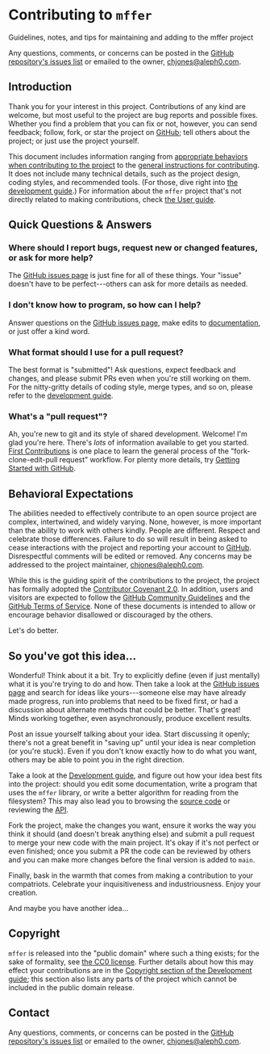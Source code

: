 # Contributing to `mffer`

Guidelines, notes, and tips for maintaining and adding to the mffer project

Any questions, comments, or concerns can be posted in the [GitHub repository's issues list](https://github.com/therealchjones/mffer/issues) or emailed to the owner, <chjones@aleph0.com>.

## Introduction

Thank you for your interest in this project. Contributions of any kind are welcome, but most useful to the project are bug reports and possible fixes. Whether you find a problem that you can fix or not, however, you can send feedback; follow, fork, or star the project on [GitHub](https://github.com); tell others about the project; or just use the project yourself.

This document includes information ranging from
[appropriate behaviors when contributing to the project](#behavioral-expectations) to the
[general instructions for contributing](#so-youve-got-this-idea). It does not include
many technical details, such as the project design, coding styles, and
recommended tools. (For those, dive
right into [the development guide](Development.md).) For information about the
`mffer` project that's not directly related to making contributions, check
[the User guide](USAGE.md).

## Quick Questions & Answers

### Where should I report bugs, request new or changed features, or ask for more help?

The [GitHub issues page](https://github.com/therealchjones/mffer/issues/) is just fine for all of these things. Your "issue" doesn't have to be perfect---others can ask for more details as needed.

### I don't know how to program, so how can I help?

Answer questions on the
[GitHub issues page](https://github.com/therealchjones/mffer/issues/), make
edits to
[documentation](https://github.com/therealchjones/mffer/issues/), or just offer
a kind word.

### What format should I use for a pull request?

The best format is "submitted"! Ask questions, expect feedback and changes, and please submit PRs even when you're still working on them. For the nitty-gritty details of coding style, merge types, and so on, please refer to the
[development guide](Development.md).

### What's a "pull request"?

Ah, you're new to git and its style of shared development. Welcome! I'm glad you're here. There's _lots_ of information available to get you started. [First Contributions](https://firstcontributions.github.io) is one place to learn the general process of the "fork-clone-edit-pull request" workflow. For plenty more details, try [Getting Started with GitHub](https://docs.github.com/en/github/getting-started-with-github).

## Behavioral Expectations

The abilities needed to effectively contribute to an open source project are complex, intertwined, and widely varying. None, however, is more important than the ability to work with others kindly. People are different. Respect and celebrate those differences. Failure to do so will result in being asked to cease interactions with the project and reporting your account to [GitHub](https://github.com). Disrespectful comments will be edited or removed. Any concerns may be addressed to the project maintainer, <chjones@aleph0.com>.

While this is the guiding spirit of the contributions to the project, the project has formally adopted the [Contributor Covenant 2.0](https://www.contributor-covenant.org/version/2/0/code_of_conduct.html). In addition, users and visitors are expected to follow the [GitHub Community Guidelines](https://docs.github.com/en/github/site-policy/github-community-guidelines) and the [GitHub Terms of Service](https://docs.github.com/en/github/site-policy/github-terms-of-service). None of these documents is intended to allow or encourage behavior disallowed or discouraged by the others.

Let's do better.

## So you've got this idea...

Wonderful! Think about it a bit. Try to explicitly define (even if just mentally) what it is you're trying to do and how. Then take a look at the [GitHub issues page](https://github.com/therealchjones/mffer/issues/) and search for ideas like yours---someone else may have already made progress, run into problems that need to be fixed first, or had a discussion about alternate methods that could be better. That's great! Minds working together, even asynchronously, produce excellent results.

Post an issue yourself talking about your idea. Start discussing it openly; there's not a great benefit in "saving up" until your idea is near completion (or you're stuck). Even if you don't know exactly how to do what you want, others may be able to point you in the right direction.

Take a look at the [Development guide](Development.md), and figure out how your
idea best fits into the project: should you edit some documentation, write a
program that uses the `mffer` library, or write a better algorithm for reading
from the filesystem? This may also lead you to browsing the
[source code](https://github.com/therealchjones/mffer/) or reviewing the
[API](https://dev.mffer.org/api/).

Fork the project, make the changes you want, ensure it works the way you think it should (and doesn't break anything else) and submit a pull request to merge your new code with the main project. It's okay if it's not perfect or even finished; once you submit a PR the code can be reviewed by others and you can make more changes before the final version is added to `main`.

Finally, bask in the warmth that comes from making a contribution to your compatriots. Celebrate your inquisitiveness and industriousness. Enjoy your creation.

And maybe you have another idea...

## Copyright

`mffer` is released into the "public domain" where such a thing exists; for the
sake of formality, see
[the CC0 license](https://creativecommons.org/publicdomain/zero/1.0/). Further
details about how this may effect your contributions are in the
[Copyright section of the Development guide](Development.md#copyright--licensing);
this section also lists any parts of the project which cannot be included in the
public domain release.

## Contact

Any questions, comments, or concerns can be posted in the [GitHub repository's issues list](https://github.com/therealchjones/mffer/issues) or emailed to the owner, <chjones@aleph0.com>.
